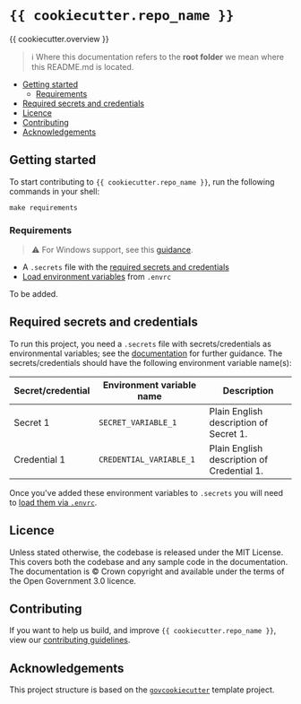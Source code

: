 # `{{ cookiecutter.repo_name }}`

{{ cookiecutter.overview }}

> ℹ️ Where this documentation refers to the **root folder** we mean where this README.md is located.

- [Getting started](#getting-started)
  - [Requirements](#requirements)
- [Required secrets and credentials](#required-secrets-and-credentials)
- [Licence](#licence)
- [Contributing](#contributing)
- [Acknowledgements](#acknowledgements)

## Getting started

To start contributing to `{{ cookiecutter.repo_name }}`, run the following commands in your shell:

``` shell script
make requirements
```

### Requirements

> ⚠️ For Windows support, see this [guidance][docs-windows-support].

- A `.secrets` file with the [required secrets and credentials](#required-secrets-and-credentials)
- [Load environment variables][docs-loading-environment-variables] from `.envrc`

To be added.

## Required secrets and credentials

To run this project, you need a `.secrets` file with secrets/credentials as environmental variables; see the
[documentation][docs-loading-environment-variables-secrets] for further guidance. The secrets/credentials should have
the following environment variable name(s):

| Secret/credential | Environment variable name | Description                                |
|-------------------|---------------------------|--------------------------------------------|
| Secret 1          | `SECRET_VARIABLE_1`       | Plain English description of Secret 1.     |
| Credential 1      | `CREDENTIAL_VARIABLE_1`   | Plain English description of Credential 1. |

Once you've added these environment variables to `.secrets` you will need to
[load them via `.envrc`][docs-loading-environment-variables].

## Licence

Unless stated otherwise, the codebase is released under the MIT License. This covers both the codebase and any sample
code in the documentation. The documentation is © Crown copyright and available under the terms of the Open Government
3.0 licence.

## Contributing

If you want to help us build, and improve `{{ cookiecutter.repo_name }}`, view our
[contributing guidelines][contributing].

## Acknowledgements

This project structure is based on the [`govcookiecutter`][govcookiecutter] template project.

[contributing]: ./CONTRIBUTING.md
[govcookiecutter]: https://github.com/ukgovdatascience/govcookiecutter
[docs-loading-environment-variables]: ./docs/user_guide/loading_environment_variables.md
[docs-loading-environment-variables-secrets]: ./docs/user_guide/loading_environment_variables.md#storing-secrets-and-credentials
[docs-windows-support]: ./docs/user_guide/windows_support.md
[pre-commit]: https://pre-commit.com/
